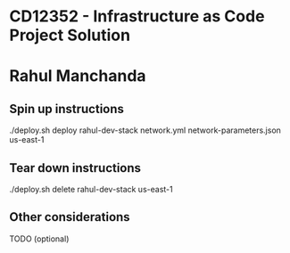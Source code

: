 # CD12352 - Infrastructure as Code Project Solution
# Rahul Manchanda

## Spin up instructions
./deploy.sh deploy rahul-dev-stack network.yml network-parameters.json us-east-1

## Tear down instructions
./deploy.sh delete rahul-dev-stack us-east-1 

## Other considerations
TODO (optional)
